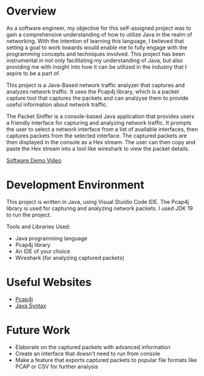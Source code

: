 # Overview

As a software engineer, my objective for this self-assigned project was to gain a comprehensive understanding of how to utilize Java in the realm of networking. With the intention of learning this language, I believed that setting a goal to work towards would enable me to fully engage with the programming concepts and techniques involved. This project has been instrumental in not only facilitating my understanding of Java, but also providing me with insight into how it can be utilized in the industry that I aspire to be a part of.

This project is a Java-Based network traffic analyzer that captures and analyzes network traffic. It uses the Pcap4j library, which is a packet capture tool that captures the packets and can analzyse them to provide useful information about network traffic.

The Packet Sniffer is a console-based Java application that provides users a friendly interface for capturing and analyzing network traffic. It prompts the user to select a network interface from a list of available interfaces, then captures packets from the selected interface. The captured packets are then displayed in the console as a Hex stream. The user can then copy and paste the Hex stream into a tool like wireshark to view the packet details. 

[Software Demo Video](https://youtu.be/tvucj_HLhVE)

# Development Environment

This project is written in Java, using Visual Stuidio Code IDE. The Pcap4j library is used for capturing and analyzing network packets. I used JDK 19 to run the project. 


Tools and Libraries Used:

- Java programming language
- Pcap4j library 
- An IDE of your choice
- Wireshark (for analyzing captured packets)


# Useful Websites

- [Pcap4j](https://www.pcap4j.org/)
- [Java Syntax](https://www.w3schools.com/java/java_syntax.asp)


# Future Work

- Elaborate on the captured packets with advanced information
- Create an interface that doesn't need to run from console
- Make a feature that exports captured packets to popular file formats like PCAP or CSV for further analysis